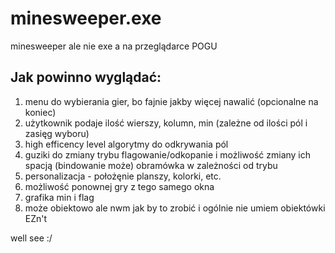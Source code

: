 # minesweeper.exe
minesweeper ale nie exe a na przeglądarce POGU

## Jak powinno wyglądać: 
1. menu do wybierania gier, bo fajnie jakby więcej nawalić (opcionalne na koniec)
2. użytkownik podaje ilość wierszy, kolumn, min (zależne od ilości pól i zasięg wyboru)
3. high efficency level algorytmy do odkrywania pól
4. guziki do zmiany trybu flagowanie/odkopanie i możliwość zmiany ich spacją (bindowanie może) obramówka w zależności od trybu
5. personalizacja - położęnie planszy, kolorki, etc.
6. możliwość ponownej gry z tego samego okna
7. grafika min i flag
8. może obiektowo ale nwm jak by to zrobić i ogólnie nie umiem obiektówki EZn't


well see :/

